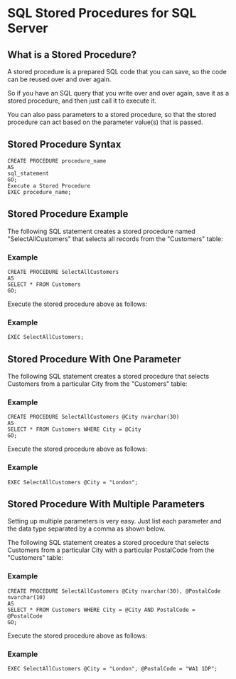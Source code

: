 # SQL Stored Procedures for SQL Server

## What is a Stored Procedure?
A stored procedure is a prepared SQL code that you can save, so the code can be reused over and over again.

So if you have an SQL query that you write over and over again, save it as a stored procedure, and then just call it to execute it.

You can also pass parameters to a stored procedure, so that the stored procedure can act based on the parameter value(s) that is passed.

## Stored Procedure Syntax
```
CREATE PROCEDURE procedure_name
AS
sql_statement
GO;
Execute a Stored Procedure
EXEC procedure_name;
```

## Stored Procedure Example
The following SQL statement creates a stored procedure named "SelectAllCustomers" that selects all records from the "Customers" table:

### Example
```
CREATE PROCEDURE SelectAllCustomers
AS
SELECT * FROM Customers
GO;
```

Execute the stored procedure above as follows:

### Example
```EXEC SelectAllCustomers;```

## Stored Procedure With One Parameter
The following SQL statement creates a stored procedure that selects Customers from a particular City from the "Customers" table:

### Example
```
CREATE PROCEDURE SelectAllCustomers @City nvarchar(30)
AS
SELECT * FROM Customers WHERE City = @City
GO;
```

Execute the stored procedure above as follows:

### Example
```
EXEC SelectAllCustomers @City = "London";
```

## Stored Procedure With Multiple Parameters

Setting up multiple parameters is very easy. Just list each parameter and the data type separated by a comma as shown below.

The following SQL statement creates a stored procedure that selects Customers from a particular City with a particular PostalCode from the "Customers" table:

### Example
```
CREATE PROCEDURE SelectAllCustomers @City nvarchar(30), @PostalCode nvarchar(10)
AS
SELECT * FROM Customers WHERE City = @City AND PostalCode = @PostalCode
GO;
```

Execute the stored procedure above as follows:

### Example
```
EXEC SelectAllCustomers @City = "London", @PostalCode = "WA1 1DP";
```